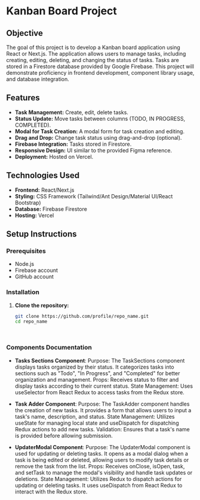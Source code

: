 # Kanban Board Project

## Objective
The goal of this project is to develop a Kanban board application using React or Next.js. The application allows users to manage tasks, including creating, editing, deleting, and changing the status of tasks. Tasks are stored in a Firestore database provided by Google Firebase. This project will demonstrate proficiency in frontend development, component library usage, and database integration.

## Features
- **Task Management:** Create, edit, delete tasks.
- **Status Update:** Move tasks between columns (TODO, IN PROGRESS, COMPLETED).
- **Modal for Task Creation:** A modal form for task creation and editing.
- **Drag and Drop:** Change task status using drag-and-drop (optional).
- **Firebase Integration:** Tasks stored in Firestore.
- **Responsive Design:** UI similar to the provided Figma reference.
- **Deployment:** Hosted on Vercel.

## Technologies Used
- **Frontend:** React/Next.js
- **Styling:** CSS Framework (Tailwind/Ant Design/Material UI/React Bootstrap)
- **Database:** Firebase Firestore
- **Hosting:** Vercel

## Setup Instructions

### Prerequisites
- Node.js
- Firebase account
- GitHub account

### Installation

1. **Clone the repository:**
   ```bash
   git clone https://github.com/profile/repo_name.git
   cd repo_name




### **Components Documentation**

- **Tasks Sections Component**:
  Purpose: The TaskSections component displays tasks organized by their status. It categorizes tasks into sections such as "Todo", "In Progress", and "Completed" for better organization and management.
  Props: Receives status to filter and display tasks according to their current status.
  State Management: Uses useSelector from React Redux to access tasks from the Redux store.

- **Task Adder Component**:
  Purpose: The TaskAdder component handles the creation of new tasks. It provides a form that allows users to input a task's name, description, and status.
  State Management: Utilizes useState for managing local state and useDispatch for dispatching Redux actions to add new tasks.
  Validation: Ensures that a task's name is provided before allowing submission.
- **UpdaterModal Component**:
  Purpose: The UpdaterModal component is used for updating or deleting tasks. It opens as a modal dialog when a task is being edited or deleted, allowing users to modify task details or remove the task 
  from the list.
  Props: Receives onClose, isOpen, task, and setTask to manage the modal's visibility and handle task updates or deletions.
  State Management: Utilizes Redux to dispatch actions for updating or deleting tasks. It uses useDispatch from React Redux to interact with the Redux store.
